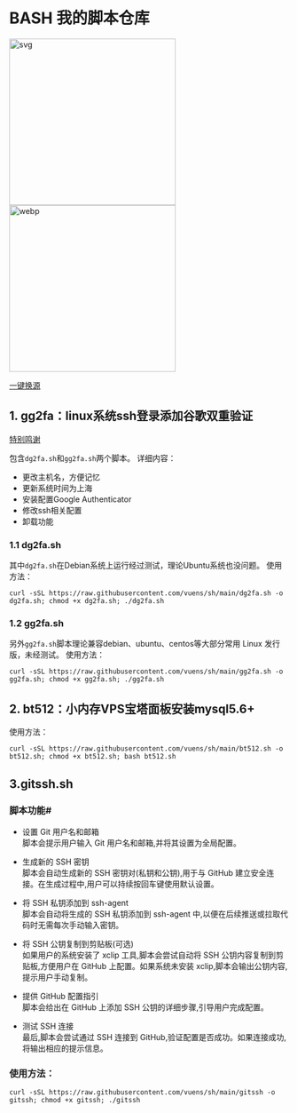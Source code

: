 # BASH 我的脚本仓库
<img src="bg-triangles.svg" alt="svg" width="300" >   <img src="bg-triangles.4gxfwd3v1880[1].webp" alt="webp" width="300" >


[一键换源](https://linuxmirrors.cn/use/)

## 1. gg2fa：linux系统ssh登录添加谷歌双重验证
[特别鸣谢](https://www.infvie.com/ops-notes/google-authenticator-sshd.html)

包含`dg2fa.sh`和`gg2fa.sh`两个脚本。
详细内容：
- 更改主机名，方便记忆
- 更新系统时间为上海
- 安装配置Google Authenticator
- 修改ssh相关配置
- 卸载功能

### 1.1 dg2fa.sh
其中`dg2fa.sh`在Debian系统上运行经过测试，理论Ubuntu系统也没问题。
使用方法：
```
curl -sSL https://raw.githubusercontent.com/vuens/sh/main/dg2fa.sh -o dg2fa.sh; chmod +x dg2fa.sh; ./dg2fa.sh
```
### 1.2 gg2fa.sh
另外`gg2fa.sh`脚本理论兼容debian、ubuntu、centos等大部分常用 Linux 发行版，未经测试。
使用方法：
```
curl -sSL https://raw.githubusercontent.com/vuens/sh/main/gg2fa.sh -o gg2fa.sh; chmod +x gg2fa.sh; ./gg2fa.sh
```
## 2. bt512：小内存VPS宝塔面板安装mysql5.6+
使用方法：
```
curl -sSL https://raw.githubusercontent.com/vuens/sh/main/bt512.sh -o bt512.sh; chmod +x bt512.sh; bash bt512.sh
```
## 3.gitssh.sh<br/>

### 脚本功能#
- 设置 Git 用户名和邮箱<br/>
脚本会提示用户输入 Git 用户名和邮箱,并将其设置为全局配置。

- 生成新的 SSH 密钥<br/>
脚本会自动生成新的 SSH 密钥对(私钥和公钥),用于与 GitHub 建立安全连接。在生成过程中,用户可以持续按回车键使用默认设置。

- 将 SSH 私钥添加到 ssh-agent<br/>
脚本会自动将生成的 SSH 私钥添加到 ssh-agent 中,以便在后续推送或拉取代码时无需每次手动输入密钥。

- 将 SSH 公钥复制到剪贴板(可选)<br/>
如果用户的系统安装了 xclip 工具,脚本会尝试自动将 SSH 公钥内容复制到剪贴板,方便用户在 GitHub 上配置。如果系统未安装 xclip,脚本会输出公钥内容,提示用户手动复制。

- 提供 GitHub 配置指引<br/>
脚本会给出在 GitHub 上添加 SSH 公钥的详细步骤,引导用户完成配置。

- 测试 SSH 连接<br/>
最后,脚本会尝试通过 SSH 连接到 GitHub,验证配置是否成功。如果连接成功,将输出相应的提示信息。
### 使用方法：
```
curl -sSL https://raw.githubusercontent.com/vuens/sh/main/gitssh -o gitssh; chmod +x gitssh; ./gitssh
```
